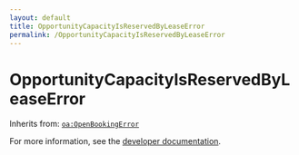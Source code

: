 ```yaml
---
layout: default
title: OpportunityCapacityIsReservedByLeaseError
permalink: /OpportunityCapacityIsReservedByLeaseError
---
```


# OpportunityCapacityIsReservedByLeaseError


Inherits from: [`oa:OpenBookingError`](https://openactive.io/OpenBookingError)

For more information, see the [developer documentation](https://developer.openactive.io/data-model/types/).